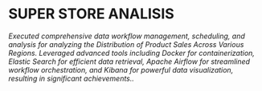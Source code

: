 # SUPER STORE ANALISIS

 _Executed comprehensive data workflow management, scheduling, and analysis for analyzing the Distribution of Product Sales Across Various Regions. Leveraged advanced tools including Docker for containerization, Elastic Search for efficient data retrieval, Apache Airflow for streamlined workflow orchestration, and Kibana for powerful data visualization, resulting in significant achievements.._
